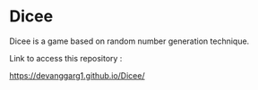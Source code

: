 # Dicee
Dicee is a game based on random number generation technique.

Link to access this repository :

https://devanggarg1.github.io/Dicee/
